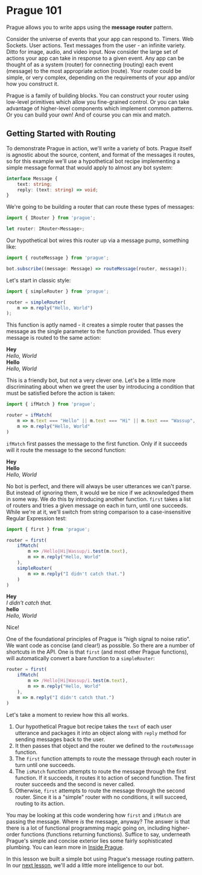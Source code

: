 # Prague 101

Prague allows you to write apps using the **message router** pattern.

Consider the universe of events that your app can respond to. Timers. Web Sockets. User actions. Text messages from the user - an infinite variety. Ditto for image, audio, and video input. Now consider the large set of actions your app can take in response to a given event. Any app can be thought of as a system (router) for connecting (routing) each event (message) to the most appropriate action (route). Your router could be simple, or very complex, depending on the requirements of your app and/or how you construct it.

Prague is a family of building blocks. You can construct your router using low-level primitives which allow you fine-grained control. Or you can take advantage of higher-level components which implement common patterns. Or you can build your own! And of course you can mix and match.

## Getting Started with Routing

To demonstrate Prague in action, we'll write a variety of bots. Prague itself is agnostic about the source, content, and format of the messages it routes, so for this example we'll use a hypothetical bot recipe implementing a simple message format that would apply to almost any bot system:

```typescript
interface Message {
    text: string;
    reply: (text: string) => void;
}
```

We're going to be building a router that can route these types of messages:

```typescript
import { IRouter } from 'prague';

let router: IRouter<Message>;
```

Our hypothetical bot wires this router up via a message pump, something like: 

```typescript
import { routeMessage } from 'prague';

bot.subscribe((message: Message) => routeMessage(router, message));
```

Let's start in classic style:

```typescript
import { simpleRouter } from 'prague';

router = simpleRouter(
    m => m.reply("Hello, World")
);
```

This function is aptly named - it creates a simple router that passes the message as the single parameter to the function provided. Thus every message is routed to the same action:

>
**Hey**  
*Hello, World*  
**Hello**  
*Hello, World*  

This is a friendly bot, but not a very clever one. Let's be a little more discriminating about when we greet the user by introducing a condition that must be satisfied before the action is taken:

```typescript
import { ifMatch } from 'prague';

router = ifMatch(
    m => m.text === "Hello" || m.text === "Hi" || m.text === "Wassup",
    m => m.reply("Hello, World"
)
```

`ifMatch` first passes the message to the first function. Only if it succeeds will it route the message to the second function:

>
**Hey**  
**Hello**  
*Hello, World*  

No bot is perfect, and there will always be user utterances we can't parse. But instead of ignoring them, it would we be nice if we acknowledged them in some way. We do this by introducing another function.  `first` takes a list of routers and tries a given message on each in turn, until one succeeds. While we're at it, we'll switch from string comparison to a case-insensitive Regular Expression test:

```typescript
import { first } from 'prague';

router = first(
    ifMatch(
        m => /Hello|Hi|Wassup/i.test(m.text),
        m => m.reply("Hello, World"
    ),
    simpleRouter(
        m => m.reply("I didn't catch that.")
    )
)
```

>
**Hey**  
*I didn't catch that.*  
**hello**  
*Hello, World*  

Nice!

One of the foundational principles of Prague is "high signal to noise ratio". We want code as concise (and clear!) as possible. So there are a number of shortcuts in the API. One is that `first` (and most other Prague functions), will automatically convert a bare function to a `simpleRouter`:

```typescript
router = first(
    ifMatch(
        m => /Hello|Hi|Wassup/i.test(m.text),
        m => m.reply("Hello, World"
    ),
    m => m.reply("I didn't catch that.")
)
```

Let's take a moment to review how this all works.

1. Our hypothetical Prague bot recipe takes the `text` of each user utterance and packages it into an object along with `reply` method for sending messages back to the user.
2. It then passes that object and the router we defined to the `routeMessage` function.
3. The `first` function attempts to route the message through each router in turn until one succeeds.
4. The `isMatch` function attempts to route the message through the first function. If it succeeds, it routes it to action of second function. The first router succeeds and the second is never called.
5. Otherwise, `first` attempts to route the message through the second router. Since it is a "simple" router with no conditions, it will succeed, routing to its action.

You may be looking at this code wondering how `first` and `ifMatch` are passing the message. Where *is* the message, anyway? The answer is that there is a lot of functional programming magic going on, including higher-order functions (functions returning functions). Suffice to say, underneath Prague's simple and concise exterior lies some fairly sophisticated plumbing. You can learn more in [Inside Prague](Inside.md).

In this lesson we built a simple bot using Prague's message routing pattern. In our [next lesson](MoreRouters.md), we'll add a little more intelligence to our bot.

